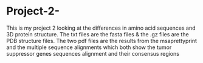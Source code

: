 # Project-2- 
This is my project 2 looking at the differences in amino acid sequences and 3D protein structure.
The txt files are the fasta files & the .gz files are the PDB structure files.
The two pdf files are the results from the msaprettyprint and the multiple sequence alignments which both show the tumor suppressor genes sequences alignment and their consensus regions 
